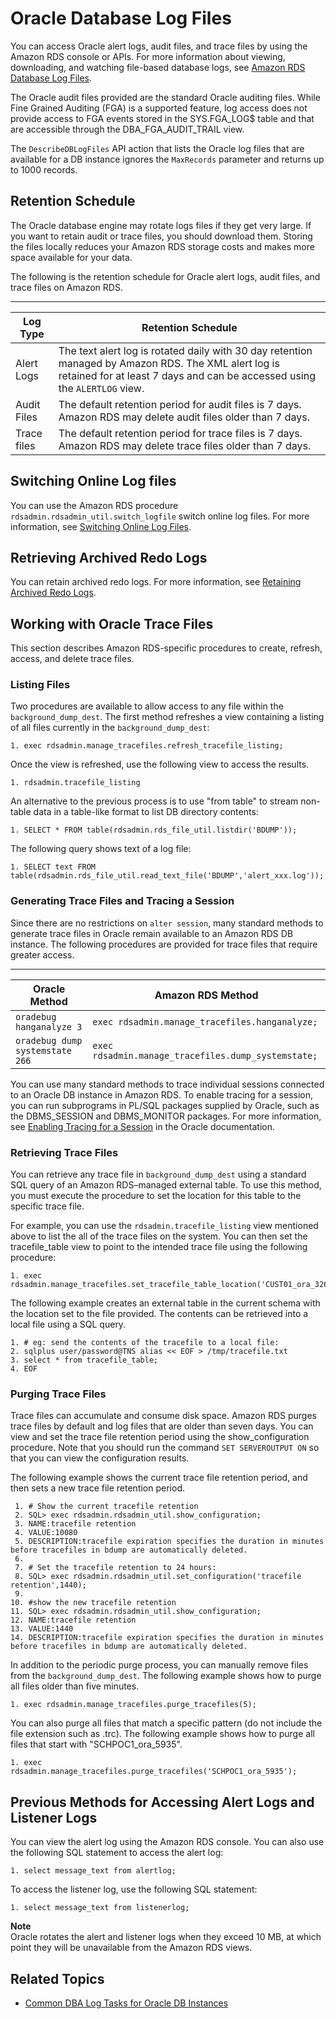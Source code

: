 # Oracle Database Log Files<a name="USER_LogAccess.Concepts.Oracle"></a>

You can access Oracle alert logs, audit files, and trace files by using the Amazon RDS console or APIs\. For more information about viewing, downloading, and watching file\-based database logs, see [Amazon RDS Database Log Files](USER_LogAccess.md)\. 

The Oracle audit files provided are the standard Oracle auditing files\. While Fine Grained Auditing \(FGA\) is a supported feature, log access does not provide access to FGA events stored in the SYS\.FGA\_LOG$ table and that are accessible through the DBA\_FGA\_AUDIT\_TRAIL view\. 

The `DescribeDBLogFiles` API action that lists the Oracle log files that are available for a DB instance ignores the `MaxRecords` parameter and returns up to 1000 records\. 

## Retention Schedule<a name="USER_LogAccess.Concepts.Oracle.Retention"></a>

The Oracle database engine may rotate logs files if they get very large\. If you want to retain audit or trace files, you should download them\. Storing the files locally reduces your Amazon RDS storage costs and makes more space available for your data\. 

The following is the retention schedule for Oracle alert logs, audit files, and trace files on Amazon RDS\. 


****  

| Log Type | Retention Schedule | 
| --- | --- | 
|  Alert Logs  |   The text alert log is rotated daily with 30 day retention managed by Amazon RDS\. The XML alert log is retained for at least 7 days and can be accessed using the `ALERTLOG` view\.    | 
|  Audit Files  |   The default retention period for audit files is 7 days\. Amazon RDS may delete audit files older than 7 days\.    | 
|  Trace files  |  The default retention period for trace files is 7 days\. Amazon RDS may delete trace files older than 7 days\.    | 

## Switching Online Log files<a name="USER_LogAccess.Concepts.Oracle.SwitchingLogfiles"></a>

You can use the Amazon RDS procedure `rdsadmin.rdsadmin_util.switch_logfile` switch online log files\. For more information, see [Switching Online Log Files](Appendix.Oracle.CommonDBATasks.Log.md#Appendix.Oracle.CommonDBATasks.SwitchingLogfiles)\. 

## Retrieving Archived Redo Logs<a name="USER_LogAccess.Concepts.Oracle.ArchivedRedoLogs"></a>

You can retain archived redo logs\. For more information, see [Retaining Archived Redo Logs](Appendix.Oracle.CommonDBATasks.Log.md#Appendix.Oracle.CommonDBATasks.RetainRedoLogs)\. 

## Working with Oracle Trace Files<a name="USER_LogAccess.Concepts.Oracle.WorkingWithTracefiles"></a>

This section describes Amazon RDS\-specific procedures to create, refresh, access, and delete trace files\. 

### Listing Files<a name="USER_LogAccess.Concepts.Oracle.WorkingWithTracefiles.ViewingBackgroundDumpDest"></a>

Two procedures are available to allow access to any file within the `background_dump_dest`\. The first method refreshes a view containing a listing of all files currently in the `background_dump_dest`: 

```
1. exec rdsadmin.manage_tracefiles.refresh_tracefile_listing;
```

Once the view is refreshed, use the following view to access the results\.

```
1. rdsadmin.tracefile_listing
```

An alternative to the previous process is to use "from table" to stream non\-table data in a table\-like format to list DB directory contents: 

```
1. SELECT * FROM table(rdsadmin.rds_file_util.listdir('BDUMP'));
```

The following query shows text of a log file: 

```
1. SELECT text FROM table(rdsadmin.rds_file_util.read_text_file('BDUMP','alert_xxx.log'));
```

### Generating Trace Files and Tracing a Session<a name="USER_LogAccess.Concepts.Oracle.WorkingWithTracefiles.Generating"></a>

Since there are no restrictions on `alter session`, many standard methods to generate trace files in Oracle remain available to an Amazon RDS DB instance\. The following procedures are provided for trace files that require greater access\. 


****  

|  Oracle Method  |  Amazon RDS Method | 
| --- | --- | 
| `oradebug hanganalyze 3 ` | `exec rdsadmin.manage_tracefiles.hanganalyze; ` | 
| `oradebug dump systemstate 266 ` | `exec rdsadmin.manage_tracefiles.dump_systemstate;` | 

You can use many standard methods to trace individual sessions connected to an Oracle DB instance in Amazon RDS\. To enable tracing for a session, you can run subprograms in PL/SQL packages supplied by Oracle, such as the DBMS\_SESSION and DBMS\_MONITOR packages\. For more information, see [ Enabling Tracing for a Session](https://docs.oracle.com/database/121/TGSQL/tgsql_trace.htm#GUID-F872D6F9-E015-481F-80F6-8A7036A6AD29) in the Oracle documentation\. 

### Retrieving Trace Files<a name="USER_LogAccess.Concepts.Oracle.WorkingWithTracefiles.Retrieving"></a>

You can retrieve any trace file in `background_dump_dest` using a standard SQL query of an Amazon RDS–managed external table\. To use this method, you must execute the procedure to set the location for this table to the specific trace file\. 

For example, you can use the `rdsadmin.tracefile_listing` view mentioned above to list the all of the trace files on the system\. You can then set the tracefile\_table view to point to the intended trace file using the following procedure: 

```
1. exec rdsadmin.manage_tracefiles.set_tracefile_table_location('CUST01_ora_3260_SYSTEMSTATE.trc');
```

The following example creates an external table in the current schema with the location set to the file provided\. The contents can be retrieved into a local file using a SQL query\. 

```
1. # eg: send the contents of the tracefile to a local file:
2. sqlplus user/password@TNS alias << EOF > /tmp/tracefile.txt
3. select * from tracefile_table;
4. EOF
```

### Purging Trace Files<a name="USER_LogAccess.Concepts.Oracle.WorkingWithTracefiles.Purging"></a>

Trace files can accumulate and consume disk space\. Amazon RDS purges trace files by default and log files that are older than seven days\. You can view and set the trace file retention period using the show\_configuration procedure\. Note that you should run the command `SET SERVEROUTPUT ON` so that you can view the configuration results\. 

The following example shows the current trace file retention period, and then sets a new trace file retention period\. 

```
 1. # Show the current tracefile retention
 2. SQL> exec rdsadmin.rdsadmin_util.show_configuration;
 3. NAME:tracefile retention
 4. VALUE:10080
 5. DESCRIPTION:tracefile expiration specifies the duration in minutes before tracefiles in bdump are automatically deleted.
 6. 		
 7. # Set the tracefile retention to 24 hours:
 8. SQL> exec rdsadmin.rdsadmin_util.set_configuration('tracefile retention',1440);
 9. 
10. #show the new tracefile retention
11. SQL> exec rdsadmin.rdsadmin_util.show_configuration;
12. NAME:tracefile retention
13. VALUE:1440
14. DESCRIPTION:tracefile expiration specifies the duration in minutes before tracefiles in bdump are automatically deleted.
```

In addition to the periodic purge process, you can manually remove files from the `background_dump_dest`\. The following example shows how to purge all files older than five minutes\. 

```
1. exec rdsadmin.manage_tracefiles.purge_tracefiles(5);
```

You can also purge all files that match a specific pattern \(do not include the file extension such as \.trc\)\. The following example shows how to purge all files that start with "SCHPOC1\_ora\_5935"\. 

```
1. exec rdsadmin.manage_tracefiles.purge_tracefiles('SCHPOC1_ora_5935');
```

## Previous Methods for Accessing Alert Logs and Listener Logs<a name="USER_LogAccess.Concepts.Oracle.AlertLogAndListenerLog"></a>

You can view the alert log using the Amazon RDS console\. You can also use the following SQL statement to access the alert log: 

```
1. select message_text from alertlog;
```

To access the listener log, use the following SQL statement: 

```
1. select message_text from listenerlog;
```

**Note**  
Oracle rotates the alert and listener logs when they exceed 10 MB, at which point they will be unavailable from the Amazon RDS views\. 

## Related Topics<a name="USER_LogAccess.Concepts.Oracle.Related"></a>
+ [Common DBA Log Tasks for Oracle DB Instances](Appendix.Oracle.CommonDBATasks.Log.md)